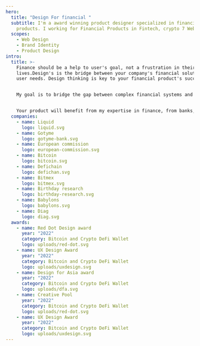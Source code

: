 ```yaml
---
hero:
  title: "Design For financial "
  subtitle: I'm a award winning product designer specialized in financial
    products. I working for Financial Products in Fintech, crypto 7 Web3.
  scopes:
    - Web Design
    - Brand Identity
    - Product Design
intro:
  title: >-
    Finance should be a help to user's goal, not a frustration in their
    lives.Design's is the bridge between your company's financial solution and
    user needs. Design thinking is key to your financial product's success.


    My goal is to bridge the gap between complex financial systems and user-friendly design. I helped banks, crypto wallets, exchanges, options and derivatives to cross that bridge hand in hand.


    Your product will benefit from my expertise in finance, from banks, fintech, crypto, derivatives and web3 applied through the lense of design thinking, branding, strategic thinking and user centered approach.
  companies:
    - name: Liquid
      logo: liquid.svg
    - name: Gotyme
      logo: gotyme-bank.svg
    - name: European commission
      logo: european-commission.svg
    - name: Bitcoin
      logo: bitcoin.svg
    - name: Defichain
      logo: defichan.svg
    - name: Bitmex
      logo: bitmex.svg
    - name: Birthday research
      logo: birthday-research.svg
    - name: Babylons
      logo: babylons.svg
    - name: Diag
      logo: diag.svg
  awards:
    - name: Red Dot Design award
      year: "2022"
      category: Bitcoin and Crypto DeFi Wallet
      logo: uploads/red-dot.svg
    - name: UX Design Award
      year: "2022"
      category: Bitcoin and Crypto DeFi Wallet
      logo: uploads/uxdesign.svg
    - name: Design for Asia award
      year: "2022"
      category: Bitcoin and Crypto DeFi Wallet
      logo: uploads/dfa.svg
    - name: Creative Pool
      year: "2022"
      category: Bitcoin and Crypto DeFi Wallet
      logo: uploads/red-dot.svg
    - name: UX Design Award
      year: "2022"
      category: Bitcoin and Crypto DeFi Wallet
      logo: uploads/uxdesign.svg
---
```

